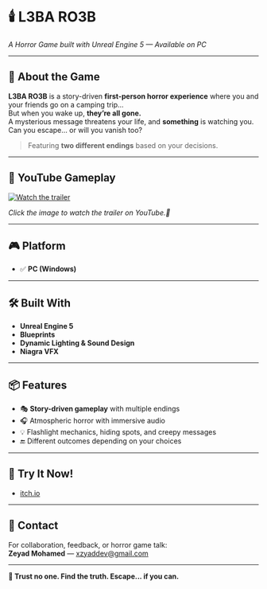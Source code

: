 # 🕯️ L3BA RO3B 
_A Horror Game built with Unreal Engine 5 — Available on PC_  

---

## 🧟 About the Game

**L3BA RO3B** is a story-driven **first-person horror experience** where you and your friends go on a camping trip…  
But when you wake up, **they’re all gone.**  
A mysterious message threatens your life, and **something** is watching you. Can you escape… or will you vanish too?

> Featuring **two different endings** based on your decisions.

---

## 🎥 YouTube Gameplay

[![Watch the trailer](https://img.youtube.com/vi/tyKMCnY-IfU/0.jpg)](https://youtu.be/tyKMCnY-IfU)

*Click the image to watch the trailer on YouTube.👻*


---

## 🎮 Platform

- ✅ **PC (Windows)**

---

## 🛠️ Built With

- **Unreal Engine 5**
- **Blueprints**
- **Dynamic Lighting & Sound Design**
- **Niagra VFX**

---

## 📦 Features

- 🎭 **Story-driven gameplay** with multiple endings  
- 🎧 Atmospheric horror with immersive audio  
- 💡 Flashlight mechanics, hiding spots, and creepy messages  
- 🔚 Different outcomes depending on your choices
  
---

## 📲 Try It Now!

- [itch.io](https://itch.io/)  

---

## 📧 Contact

For collaboration, feedback, or horror game talk:  
**Zeyad Mohamed** — [xzyaddev@gmail.com](mailto:xzyaddev@gmail.com)

---

**🔦 Trust no one. Find the truth. Escape... if you can.**

